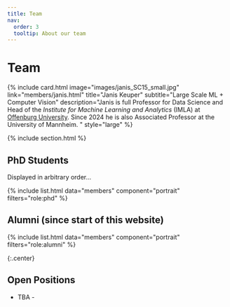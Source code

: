 ```yaml
---
title: Team
nav:
  order: 3
  tooltip: About our team
---
```


# <i class="fas fa-users"></i>Team


{%
  include card.html
  image="images/janis_SC15_small.jpg"
  link="members/janis.html"
  title="Janis Keuper"
  subtitle="Large Scale ML + Computer Vision"
  description="Janis is full Professor for Data Science and Head of the *Institute for Machine Learning and Analytics* (IMLA) at [Offenburg University](https://imla.hs-offenburg.de/). Since 2024 he is also Associated Professor at the University of Mannheim. "
  style="large"
%}


{% include section.html %}

## PhD Students 
Displayed in arbitrary order... 

{%
  include list.html
  data="members"
  component="portrait"
  filters="role:phd"
%}

## Alumni (since start of this website)

{%
  include list.html
  data="members"
  component="portrait"
  filters="role:alumni"
%}

{:.center}


## Open Positions
- TBA -





